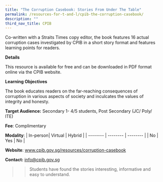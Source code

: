 ```yaml
---
title: "The Corruption Casebook: Stories From Under The Table"
permalink: /resources-for-t-and-l/cpib-the-corruption-casebook/
description: ""
third_nav_title: CPIB
---
```

Co-written with a Straits Times copy editor, the book features 16 actual corruption cases investigated by CPIB in a short story format and features learning points for readers.

**Details**

This resource is available for free and can be downloaded in PDF format online via the CPIB website.

**Learning Objectives**

The book educates readers on the far-reaching consequences of corruption in various aspects of society and inculcates the values of integrity and honesty.


**Target Audience:** Secondary 1- 4/5 students, Post Secondary (JC/ Poly/ ITE)

**Fee**: Complimentary

**Modality**:
| In-person| Virtual | Hybrid |
| -------- | -------- | -------- |
| No     | Yes     | No     |

**Website**: www.cpib.gov.sg/resources/corruption-casebook

**Contact:** info@cpib.gov.sg

> > Students have found the stories interesting, informative and easy to understand.